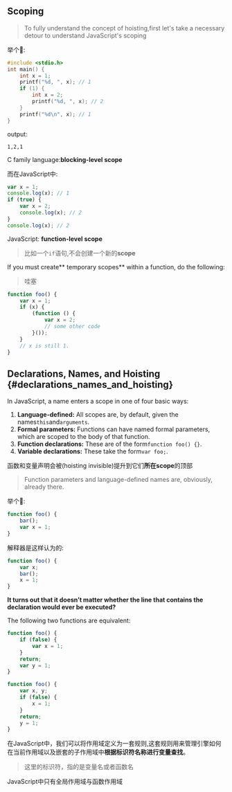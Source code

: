 ## Scoping

> To fully understand the concept of hoisting,first let's take a necessary detour to understand JavaScript's scoping

举个🌰:

```c
#include <stdio.h>
int main() {
    int x = 1;
    printf("%d, ", x); // 1
    if (1) {
        int x = 2;
        printf("%d, ", x); // 2
    }
    printf("%d\n", x); // 1
}
```

output:

`1,2,1`

C family language:**blocking-level scope**

而在JavaScript中:

```js
var x = 1;
console.log(x); // 1
if (true) {
    var x = 2;
    console.log(x); // 2
}
console.log(x); // 2
```

JavaScript: **function-level scope**

> 比如一个`if`语句,不会创建一个新的**scope**

If you must create** temporary scopes** within a function, do the following:

> 哇塞

```js
function foo() {
    var x = 1;
    if (x) {
        (function () {
            var x = 2;
            // some other code
        }());
    }
    // x is still 1.
}
```

## Declarations, Names, and Hoisting {#declarations_names_and_hoisting}

In JavaScript, a name enters a scope in one of four basic ways:

1. **Language-defined:**
   All scopes are, by default, given the names`this`and`arguments`.
2. **Formal parameters:**
   Functions can have named formal parameters, which are scoped to the body of that function.
3. **Function declarations:**
   These are of the form`function foo() {}`.
4. **Variable declarations:**
   These take the form`var foo;`.

函数和变量声明会被\(hoisting invisible\)提升到它们**所在scope**的顶部

> Function parameters and language-defined names are, obviously, already there.

举个🌰:

```js
function foo() {
    bar();
    var x = 1;
}
```

解释器是这样认为的:

```js
function foo() {
    var x;
    bar();
    x = 1;
}
```

**It turns out that it doesn’t matter whether the line that contains the declaration would ever be executed?**

The following two functions are equivalent:

```js
function foo() {
    if (false) {
        var x = 1;
    }
    return;
    var y = 1;
}

function foo() {
    var x, y;
    if (false) {
        x = 1;
    }
    return;
    y = 1;
}
```



在JavaScript中，我们可以将作用域定义为一套规则,这套规则用来管理引擎如何在当前作用域以及嵌套的子作用域中**根据标识符名称进行变量查找**。



> 这里的标识符，指的是变量名或者函数名

JavaScript中只有全局作用域与函数作用域








